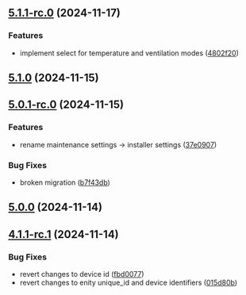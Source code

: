 ## [5.1.1-rc.0](https://github.com/bj00rn/ha-saleryd-ftx/compare/v5.1.0...v5.1.1-rc.0) (2024-11-17)


### Features

* implement select for temperature and ventilation modes ([4802f20](https://github.com/bj00rn/ha-saleryd-ftx/commit/4802f20680d21e383c1a4900fab591111d659a6a))

## [5.1.0](https://github.com/bj00rn/ha-saleryd-ftx/compare/v5.0.1-rc.0...v5.1.0) (2024-11-15)

## [5.0.1-rc.0](https://github.com/bj00rn/ha-saleryd-ftx/compare/v5.0.0...v5.0.1-rc.0) (2024-11-15)


### Features

* rename maintenance settings -> installer settings ([37e0907](https://github.com/bj00rn/ha-saleryd-ftx/commit/37e090782d756ecaf7b83f9379c5a4a3021ce3ee))


### Bug Fixes

* broken migration ([b7f43db](https://github.com/bj00rn/ha-saleryd-ftx/commit/b7f43dbd331480e91e4a72e9673659a4b3f3efb4))

## [5.0.0](https://github.com/bj00rn/ha-saleryd-ftx/compare/v4.1.1-rc.1...v5.0.0) (2024-11-14)

## [4.1.1-rc.1](https://github.com/bj00rn/ha-saleryd-ftx/compare/v4.1.1-rc.0...v4.1.1-rc.1) (2024-11-14)


### Bug Fixes

* revert changes to device id ([fbd0077](https://github.com/bj00rn/ha-saleryd-ftx/commit/fbd0077c8e6485e4c397230b52b465151b9d4846))
* revert changes to enity unique_id and device identifiers ([015d80b](https://github.com/bj00rn/ha-saleryd-ftx/commit/015d80be2dd076794a6d586e5d0d318cb88a57f1))

